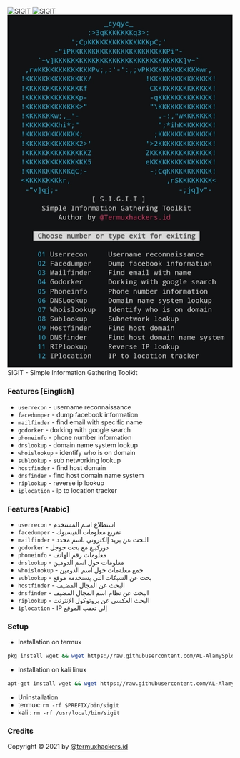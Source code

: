 <img title="SIGIT" src="https://img.shields.io/badge/CODENAME%20-SIGIT-SCRIPT?colorA=grey&colorB=green&style=for-the-badge"> <img title="SIGIT" src="https://img.shields.io/badge/VERSION%20-1.0-SCRIPT?colorA=grey&colorB=green&style=for-the-badge"> 
<img src="https://raw.githubusercontent.com/AL-AlamySploit/SIGIT/main/src/IMG_20210421_133826.jpg">
SIGIT - Simple Information Gathering Toolkit

### Features [Einglish]
- ```userrecon```    - username reconnaissance
- ```facedumper```   - dump facebook information
- ```mailfinder``` - find email with specific name
- ```godorker``` - dorking with google search
- ```phoneinfo``` - phone number information
- ```dnslookup``` - domain name system lookup
- ```whoislookup``` - identify who is on domain
- ```sublookup``` - sub networking lookup
- ```hostfinder``` - find host domain
- ```dnsfinder``` - find host domain name system
- ```riplookup``` - reverse ip lookup
- ```iplocation``` - ip to location tracker

### Features [Arabic]
- ```userrecon```    - استطلاع اسم المستخدم
- ```facedumper```   - تفريغ معلومات الفيسبوك
- ```mailfinder``` - البحث عن بريد إلكتروني باسم محدد
- ```godorker``` - دوركينغ مع بحث جوجل
- ```phoneinfo``` - معلومات رقم الهاتف
- ```dnslookup``` - معلومات حول اسم الدومين
- ```whoislookup``` - جمع معلةمات حول اسم الدومين
- ```sublookup``` - بحث عن الشبكات التى يستخدمه موقع
- ```hostfinder``` - البحث عن المجال المضيف
- ```dnsfinder``` - البحث عن نظام اسم المجال المضيف
- ```riplookup``` - البحث العكسي عن بروتوكول الإنترنت
- ```iplocation``` - IP إلى تعقب الموقع


### Setup
- Installation on termux
```bash
pkg install wget && wget https://raw.githubusercontent.com/AL-AlamySploit/SIGIT/main/install.sh && bash install.sh
```
- Installation on kali linux
```bash
apt-get install wget && wget https://raw.githubusercontent.com/AL-AlamySploit/SIGIT/main/installkali.sh && bash installkali.sh
```
- Uninstallation
- termux: ```rm -rf $PREFIX/bin/sigit```
- kali  : ```rm -rf /usr/local/bin/sigit```
### Credits
Copyright © 2021 by <a href="https://facebook.com/Ahmed.ALAlamy7y">@termuxhackers.id</a>
